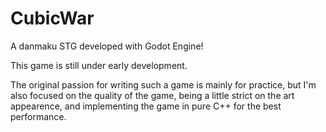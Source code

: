 # CubicWar

A danmaku STG developed with Godot Engine!

This game is still under early development.

The original passion for writing such a game is mainly for practice,
but I'm also focused on the quality of the game, being a little strict on
the art appearence, and implementing the game in pure C++ for the best
performance.
